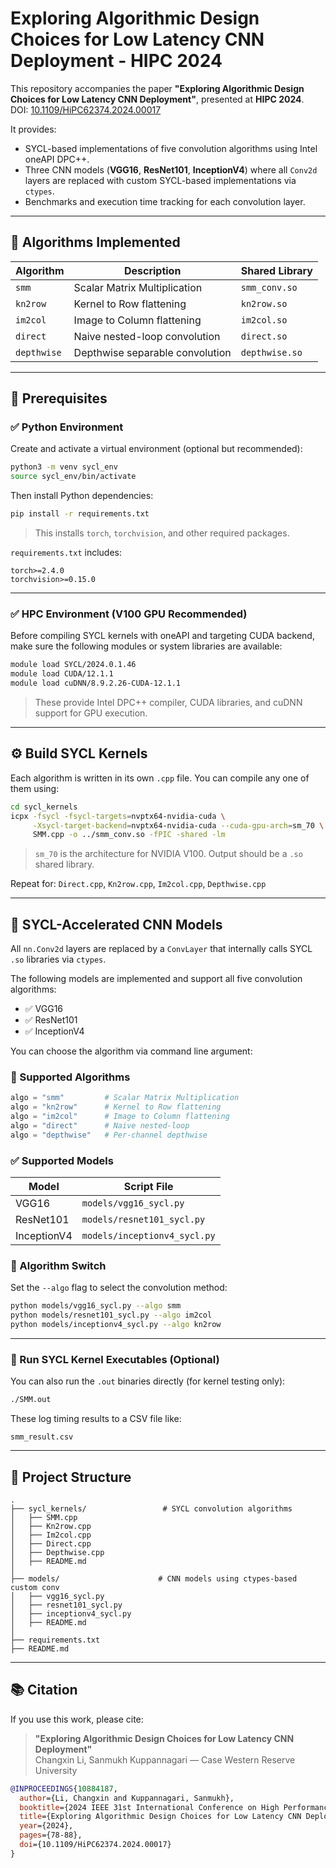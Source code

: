 # Exploring Algorithmic Design Choices for Low Latency CNN Deployment - HIPC 2024

This repository accompanies the paper **"Exploring Algorithmic Design Choices for Low Latency CNN Deployment"**, presented at **HIPC 2024**.  
DOI: [10.1109/HiPC62374.2024.00017](https://doi.org/10.1109/HiPC62374.2024.00017)

It provides:

- SYCL-based implementations of five convolution algorithms using Intel oneAPI DPC++.
- Three CNN models (**VGG16**, **ResNet101**, **InceptionV4**) where all `Conv2d` layers are replaced with custom SYCL-based implementations via `ctypes`.
- Benchmarks and execution time tracking for each convolution layer.

---

## 📌 Algorithms Implemented

| Algorithm   | Description                          | Shared Library  |
|-------------|--------------------------------------|------------------|
| `smm`       | Scalar Matrix Multiplication         | `smm_conv.so`    |
| `kn2row`    | Kernel to Row flattening             | `kn2row.so`      |
| `im2col`    | Image to Column flattening           | `im2col.so`      |
| `direct`    | Naive nested-loop convolution        | `direct.so`      |
| `depthwise` | Depthwise separable convolution      | `depthwise.so`   |

---

## 🔧 Prerequisites

### ✅ Python Environment

Create and activate a virtual environment (optional but recommended):

```bash
python3 -m venv sycl_env
source sycl_env/bin/activate
```

Then install Python dependencies:

```bash
pip install -r requirements.txt
```

> This installs `torch`, `torchvision`, and other required packages.

`requirements.txt` includes:

```
torch>=2.4.0
torchvision>=0.15.0
```

---

### ✅ HPC Environment (V100 GPU Recommended)

Before compiling SYCL kernels with oneAPI and targeting CUDA backend, make sure the following modules or system libraries are available:

```bash
module load SYCL/2024.0.1.46
module load CUDA/12.1.1
module load cuDNN/8.9.2.26-CUDA-12.1.1
```

> These provide Intel DPC++ compiler, CUDA libraries, and cuDNN support for GPU execution.
---

## ⚙️ Build SYCL Kernels

Each algorithm is written in its own `.cpp` file. You can compile any one of them using:

```bash
cd sycl_kernels
icpx -fsycl -fsycl-targets=nvptx64-nvidia-cuda \
     -Xsycl-target-backend=nvptx64-nvidia-cuda --cuda-gpu-arch=sm_70 \
     SMM.cpp -o ../smm_conv.so -fPIC -shared -lm
```
> `sm_70` is the architecture for NVIDIA V100. Output should be a `.so` shared library.

Repeat for: `Direct.cpp`, `Kn2row.cpp`, `Im2col.cpp`, `Depthwise.cpp`


---

## 🧠 SYCL-Accelerated CNN Models

All `nn.Conv2d` layers are replaced by a `ConvLayer` that internally calls SYCL `.so` libraries via `ctypes`.

The following models are implemented and support all five convolution algorithms:

- ✅ VGG16
- ✅ ResNet101
- ✅ InceptionV4

You can choose the algorithm via command line argument:

### 🔧 Supported Algorithms

```python
algo = "smm"         # Scalar Matrix Multiplication
algo = "kn2row"      # Kernel to Row flattening
algo = "im2col"      # Image to Column flattening
algo = "direct"      # Naive nested-loop
algo = "depthwise"   # Per-channel depthwise
```


### ✅ Supported Models

| Model      | Script File              |
|------------|--------------------------|
| VGG16      | `models/vgg16_sycl.py`   |
| ResNet101  | `models/resnet101_sycl.py` |
| InceptionV4| `models/inceptionv4_sycl.py` |

### 🔧 Algorithm Switch

Set the `--algo` flag to select the convolution method:

```bash
python models/vgg16_sycl.py --algo smm
python models/resnet101_sycl.py --algo im2col
python models/inceptionv4_sycl.py --algo kn2row
```

---

### 🚀 Run SYCL Kernel Executables (Optional)

You can also run the `.out` binaries directly (for kernel testing only):

```bash
./SMM.out
```

These log timing results to a CSV file like:

```
smm_result.csv
```

---


## 📁 Project Structure

```
.
├── sycl_kernels/                 # SYCL convolution algorithms
│   ├── SMM.cpp
│   ├── Kn2row.cpp
│   ├── Im2col.cpp
│   ├── Direct.cpp
│   ├── Depthwise.cpp
│   ├── README.md
│
├── models/                      # CNN models using ctypes-based custom conv
│   ├── vgg16_sycl.py
│   ├── resnet101_sycl.py
│   ├── inceptionv4_sycl.py
│   ├── README.md
│
├── requirements.txt
├── README.md
```

---

## 📚 Citation

If you use this work, please cite:

> **"Exploring Algorithmic Design Choices for Low Latency CNN Deployment"**  
> Changxin Li, Sanmukh Kuppannagari — Case Western Reserve University

```bibtex
@INPROCEEDINGS{10884187,
  author={Li, Changxin and Kuppannagari, Sanmukh},
  booktitle={2024 IEEE 31st International Conference on High Performance Computing, Data, and Analytics (HiPC)}, 
  title={Exploring Algorithmic Design Choices for Low Latency CNN Deployment}, 
  year={2024},
  pages={78-88},
  doi={10.1109/HiPC62374.2024.00017}
}
```
